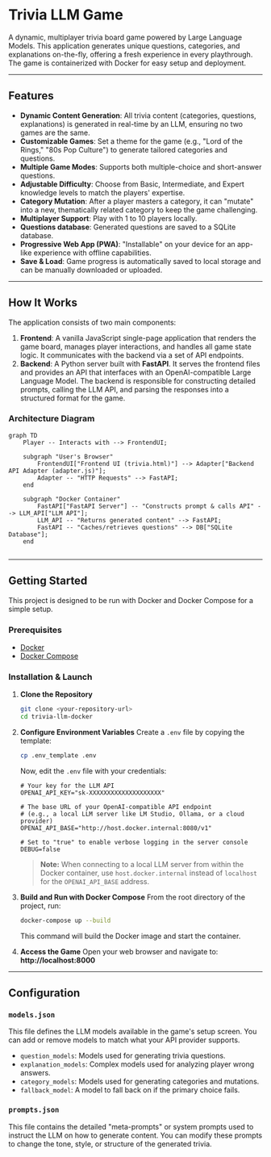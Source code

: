 # Trivia LLM Game

A dynamic, multiplayer trivia board game powered by Large Language Models. This application generates unique questions, categories, and explanations on-the-fly, offering a fresh experience in every playthrough. The game is containerized with Docker for easy setup and deployment.

-----

## Features

  * **Dynamic Content Generation**: All trivia content (categories, questions, explanations) is generated in real-time by an LLM, ensuring no two games are the same.
  * **Customizable Games**: Set a theme for the game (e.g., "Lord of the Rings," "80s Pop Culture") to generate tailored categories and questions.
  * **Multiple Game Modes**: Supports both multiple-choice and short-answer questions.
  * **Adjustable Difficulty**: Choose from Basic, Intermediate, and Expert knowledge levels to match the players' expertise.
  * **Category Mutation**: After a player masters a category, it can "mutate" into a new, thematically related category to keep the game challenging.
  * **Multiplayer Support**: Play with 1 to 10 players locally.
  * **Questions database**: Generated questions are saved to a SQLite database.
  * **Progressive Web App (PWA)**: "Installable" on your device for an app-like experience with offline capabilities.
  * **Save & Load**: Game progress is automatically saved to local storage and can be manually downloaded or uploaded.

-----

## How It Works

The application consists of two main components:

1.  **Frontend**: A vanilla JavaScript single-page application that renders the game board, manages player interactions, and handles all game state logic. It communicates with the backend via a set of API endpoints.
2.  **Backend**: A Python server built with **FastAPI**. It serves the frontend files and provides an API that interfaces with an OpenAI-compatible Large Language Model. The backend is responsible for constructing detailed prompts, calling the LLM API, and parsing the responses into a structured format for the game.

### Architecture Diagram

```mermaid
graph TD
    Player -- Interacts with --> FrontendUI;

    subgraph "User's Browser"
        FrontendUI["Frontend UI (trivia.html)"] --> Adapter["Backend API Adapter (adapter.js)"];
        Adapter -- "HTTP Requests" --> FastAPI;
    end

    subgraph "Docker Container"
        FastAPI["FastAPI Server"] -- "Constructs prompt & calls API" --> LLM_API["LLM API"];
        LLM_API -- "Returns generated content" --> FastAPI;
        FastAPI -- "Caches/retrieves questions" --> DB["SQLite Database"];
    end
    
```

-----

## Getting Started

This project is designed to be run with Docker and Docker Compose for a simple setup.

### Prerequisites

  * [Docker](https://www.docker.com/products/docker-desktop)
  * [Docker Compose](https://docs.docker.com/compose/install/)

### Installation & Launch

1.  **Clone the Repository**

    ```bash
    git clone <your-repository-url>
    cd trivia-llm-docker
    ```

2.  **Configure Environment Variables**
    Create a `.env` file by copying the template:

    ```bash
    cp .env_template .env
    ```

    Now, edit the `.env` file with your credentials:

    ```env
    # Your key for the LLM API
    OPENAI_API_KEY="sk-XXXXXXXXXXXXXXXXXXXX"

    # The base URL of your OpenAI-compatible API endpoint
    # (e.g., a local LLM server like LM Studio, Ollama, or a cloud provider)
    OPENAI_API_BASE="http://host.docker.internal:8080/v1"

    # Set to "true" to enable verbose logging in the server console
    DEBUG=false
    ```

    > **Note:** When connecting to a local LLM server from within the Docker container, use `host.docker.internal` instead of `localhost` for the `OPENAI_API_BASE` address.

3.  **Build and Run with Docker Compose**
    From the root directory of the project, run:

    ```bash
    docker-compose up --build
    ```

    This command will build the Docker image and start the container.

4.  **Access the Game**
    Open your web browser and navigate to:
    **http://localhost:8000**

-----

## Configuration

### `models.json`

This file defines the LLM models available in the game's setup screen. You can add or remove models to match what your API provider supports.

  * `question_models`: Models used for generating trivia questions.
  * `explanation_models`: Complex models used for analyzing player wrong answers.
  * `category_models`: Models used for generating categories and mutations.
  * `fallback_model`: A model to fall back on if the primary choice fails.

### `prompts.json`

This file contains the detailed "meta-prompts" or system prompts used to instruct the LLM on how to generate content. You can modify these prompts to change the tone, style, or structure of the generated trivia.